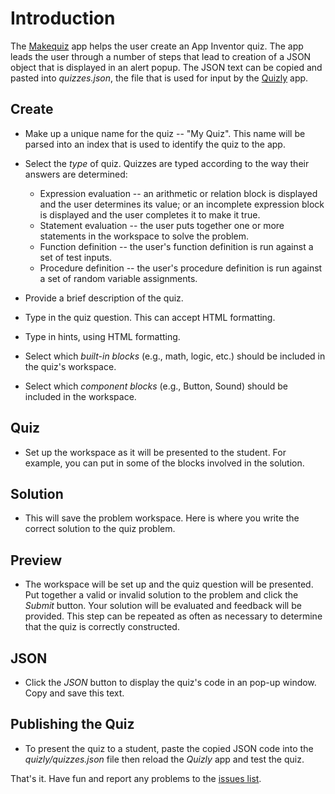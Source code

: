 # Introduction #

The [Makequiz](http://appinventor.cs.trincoll.edu/csp/quizly/makequiz.html) app helps the user create an App Inventor quiz.  The app leads the user through a number of steps that lead to creation of a JSON object that is displayed in an alert popup.  The JSON text can be copied and pasted into _quizzes.json_, the file that is used for input by the [Quizly](http://www.cs.trincoll.edu/~ram/quizly/) app.

## Create ##

  * Make up a unique name for the quiz -- "My Quiz". This name will be parsed into an index that is used to identify the quiz to the app.
  * Select the _type_ of quiz.  Quizzes are typed according to the way their answers are determined:
    * Expression evaluation -- an arithmetic or relation block is displayed and the user determines its value; or an incomplete expression block is displayed and the user completes it to make it true.
    * Statement evaluation -- the user puts together one or more statements in the workspace to solve the problem.
    * Function definition -- the user's function definition is run against a set of test inputs.
    * Procedure definition  -- the user's procedure definition is run against a set of random variable assignments.

  * Provide a brief description of the quiz.
  * Type in the quiz question. This can accept HTML formatting.
  * Type in hints, using HTML formatting.
  * Select which _built-in blocks_ (e.g., math, logic, etc.) should be included in the quiz's workspace.
  * Select which _component blocks_ (e.g., Button, Sound) should be included in the workspace.

## Quiz ##
  * Set up the workspace as it will be presented to the student. For example, you can put in some of the blocks involved in the solution.

## Solution ##
  * This will save the problem workspace.  Here is where you write the correct solution to the quiz problem.

## Preview ##
  * The workspace will be set up and the quiz question will be presented.  Put together a valid or invalid solution to the problem and click the _Submit_ button.  Your solution will be evaluated and feedback will be provided.  This step can be repeated as often as necessary to determine that the quiz is correctly constructed.

## JSON ##
  * Click the _JSON_ button to display the quiz's code in an pop-up window.  Copy and save this text.

## Publishing the Quiz ##
  * To present the quiz to a student, paste the copied JSON code into the _quizly/quizzes.json_ file then reload the _Quizly_ app and test the quiz.

That's it. Have fun and report any problems to the [issues list](https://code.google.com/p/quizly/issues/list).